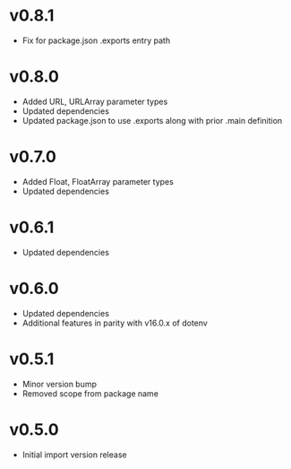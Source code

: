 # v0.8.1
* Fix for package.json .exports entry path

# v0.8.0
* Added URL, URLArray parameter types
* Updated dependencies
* Updated package.json to use .exports along with prior .main definition

# v0.7.0
* Added Float, FloatArray parameter types
* Updated dependencies

# v0.6.1
* Updated dependencies

# v0.6.0
* Updated dependencies
* Additional features in parity with v16.0.x of dotenv

# v0.5.1
* Minor version bump
* Removed scope from package name

# v0.5.0
* Initial import version release
